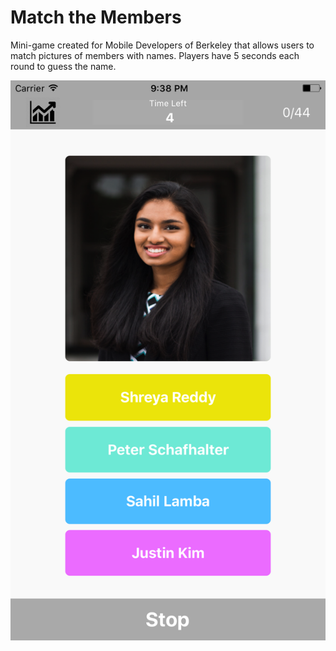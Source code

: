 # Match the Members

Mini-game created for Mobile Developers of Berkeley that allows users to match pictures of members with names. Players have 5 seconds each round to guess the name.

![Alt text](match_members.png "Optional Title")

